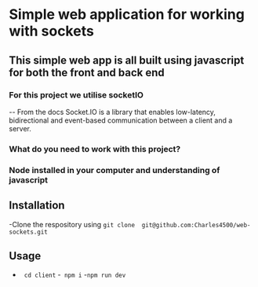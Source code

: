 # Simple web application for working with sockets

## This simple web app is all built using javascript for both the front and back end

### For this project we utilise socketIO

-- From the docs Socket.IO is a library that enables low-latency, bidirectional and event-based communication between a client and a server.

### What do you need to work with this project?

### Node installed in your computer and understanding of javascript

## Installation

-Clone the respository using
`git clone  git@github.com:Charles4500/web-sockets.git`

## Usage

- ` cd client` -` npm i` -`npm run dev`
